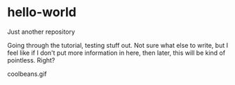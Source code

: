 # hello-world
Just another repository

Going through the tutorial, testing stuff out. Not sure what else to write, but I feel like if I don't put more information in here, then later, this will be kind of pointless. Right?

coolbeans.gif
